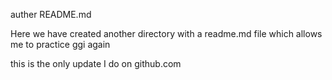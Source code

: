 auther README.md

Here we have created another directory with a readme.md file which allows me to practice ggi again

this is the only update I do on github.com
